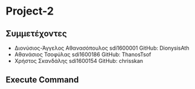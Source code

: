 # Project-2

## Συμμετέχοντες

* Διονύσιος-Άγγελος Αθανασόπουλος sdi1600001   GitHub: DionysisAth 
* Αθανάσιος Τσοφύλας sdi1600186                GitHub: ThanosTsof 
* Χρήστος Σκανδάλης sdi1600154                 GitHub: chrisskan 


## Execute Command
